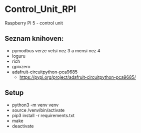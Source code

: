 # Control_Unit_RPI
Raspberry PI 5 - control unit

## Seznam knihoven:
* pymodbus verze vetsi nez 3 a mensi nez 4
* loguru
* rich
* gpiozero
* adafruit-circuitpython-pca9685
    * https://pypi.org/project/adafruit-circuitpython-pca9685/

## Setup
* python3 -m venv venv
* source /venv/bin/activate
* pip3 install -r requirements.txt
* make
* deactivate